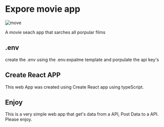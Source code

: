 # Expore movie app

![move](https://user-images.githubusercontent.com/63222158/158114110-abf8c282-f9b7-456f-8137-5ac974022fab.png)

A movie seach app that sarches all porpular films

## .env

create the .env using the .env.expalme template and porpulate the api key's

## Create React APP

This web App was created using Create React app using typeScript.

## Enjoy 

This is a very simple web app that get's data from a API, Post Data to a API. Please enjoy. 

